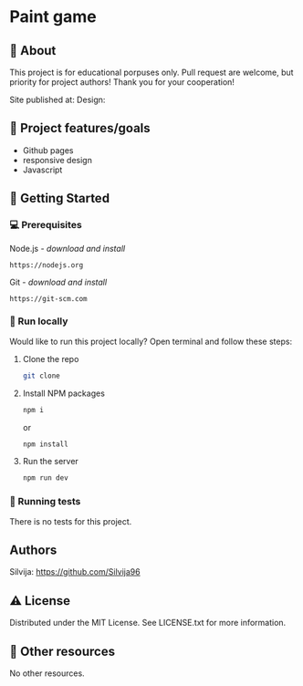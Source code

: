 # Paint game

## 🌟 About

This project is for educational porpuses only. Pull request are welcome, but priority for project authors! Thank you for your cooperation!

Site published at:
Design:

## 🎯 Project features/goals

- Github pages
- responsive design
- Javascript

## 🧰 Getting Started

### 💻 Prerequisites

Node.js - _download and install_

```
https://nodejs.org
```

Git - _download and install_

```
https://git-scm.com
```

### 🏃 Run locally

Would like to run this project locally? Open terminal and follow these steps:

1. Clone the repo
   ```sh
   git clone
   ```
2. Install NPM packages
   ```sh
   npm i
   ```
   or
   ```sh
   npm install
   ```
3. Run the server
   ```sh
   npm run dev
   ```

### 🧪 Running tests

There is no tests for this project.

## Authors

Silvija: https://github.com/Silvija96

## ⚠️ License

Distributed under the MIT License. See LICENSE.txt for more information.

## 🔗 Other resources

No other resources.
